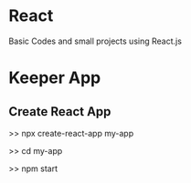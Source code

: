 # React
Basic Codes and small projects using React.js 

# Keeper App
## Create React App
  <p> >> npx create-react-app my-app </p>
  <p> >> cd my-app </p>
  <p> >> npm start </p>
